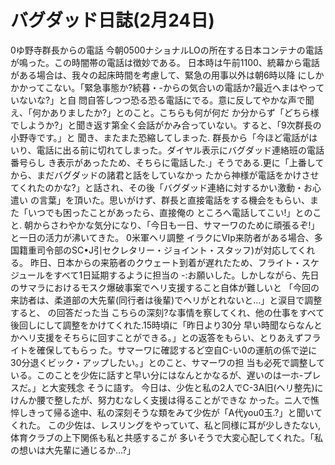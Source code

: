# バグダッド日誌(2月24日)

0ゆ野寺群長からの電話
今朝0500ナショナルLOの所在する日本コンテナの電話が鳴った。この時闇帯の電話は徴妙である。
日本時は午前1100、統幕から電話がある場合は、我々の起床時間を考慮して、緊急の用事以外は朝6時以降
にしかかかってこない。「緊急事態か?続暮・-からの気合いの電話か?最近へまはやっていないな?」と自
問自答しつつ恐る恐る電話にでる。意に反してやかな声で聞え、「何かありましたか?」とのこと。こちらも何が何だ
か分からず「どちら様でしようか?」と聞き返す第全く会話がかみ合っていない。すると、「9次群長の小野寺です。」と
聞き、またまた恐縮してしまった.
群長から「今ほど電話がはいり、電話に出る前に切れてしまった。ダイヤル表示にバグダッド連絡班の電話番号らし
き表示があったため、そちらに電話した.」そうである.更に「上番してから、まだバグダッドの諸君と話をしていなかっ
たから神様が電話をかけさせてくれたのかな?」と話され、その後「バグダッド連絡に対するかい激動・お心遣い
の言葉」を頂いた。思いがけず、群長と直接電話をする機会をもらい、また「いつでも困ったことがあったら、直接俺の
ところへ電話してこい!」とのこと.
朝からさわやかな気分になり、「今日も一日、サマーワのために頑張るぞ!」と一日の活力が沸いてきた。
0米軍ヘリ調整
イラクにⅥp来防者がある場合、多国籍重司令部のSC•J引セクレタリー・ジョイント・スタッフ)が対応してくれる。
昨日、日本からの来筋者のクウェート到着が遅れたため、フライト・スケジュールをすべて1日延期するように担当の
-:お願いした。しかしながら、先日のサマラにおけるモスク爆破事案でヘリ支援すること自体が難しいと
「今回の来訪者は、柔道部の大先輩(同行者は後輩)でヘリがとれないと…」と涙目で調整すると、
の回答だった当
こちらの深刻?な事情を察してくれ、他の仕事をすべて後回しにして調整をかけてくれた.15時頃に「昨日より30分
早い時聞ならなんとかへリ支援をそちらに回すことができる。」との返答をもらい、とりあえずフライトを確保してもらっ
た。サマーワに確認するど空自C-い0の運航の係で逆に30分退くビック・アップしたい。」とのこと、サマーワの担
当も必死で調整している。このことを少佐に話すと早い分にはなんとかなるが、遅いのは一ホ-プレスだ。」と大変残念
そうに語す。
今日は、少佐と私の2人でC-3A旧(ヘリ整先)にけんか腰で整したが、努力むなしく支援は得ることができな
かった。ニ人で憔悴しきって帰る途中、私の深刻そうな類をみて少佐が「A代you0玉.?」と聞いてくれた。
この少佐は、レスリングをやっていて、私と同様に耳が少しきたない,体育クラブの上下関係も私と共感するこが
多いそうで大変心配してくれた。「私の想いは大先輩に通じるか…?」
